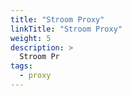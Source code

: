 ```yaml
---
title: "Stroom Proxy"
linkTitle: "Stroom Proxy"
weight: 5
description: >
  Stroom Pr
tags:
  - proxy
---
```




